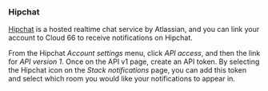 ### Hipchat

[Hipchat](http://hipchat.com/) is a hosted realtime chat service by Atlassian, and you can link your account to Cloud 66 to receive notifications on Hipchat.

From the Hipchat _Account settings_ menu, click _API access_, and then the link for _API version 1_. Once on the API v1 page, create an API token. By selecting the Hipchat icon on the _Stack notifications_ page, you can add this token and select which room you would like your notifications to appear in.

